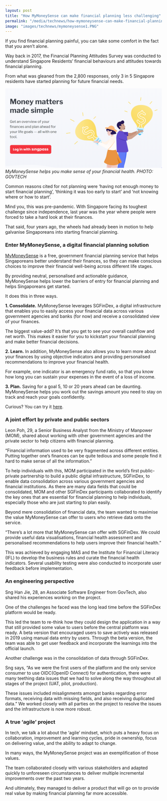 ```yaml
---
layout: post
title: "How MyMoneySense can make financial planning less challenging"
permalink: "/media/technews/how-mymoneysense-can-make-financial-planning-less-challenging"
image: "images/technews/mymoneysense1.PNG"
---
```


If you find financial planning painful, you can take some comfort in the fact that you aren’t alone. 


Way back in 2017, the Financial Planning Attitudes Survey was conducted to understand Singapore Residents’ financial behaviours and attitudes towards financial planning. 

From what was gleaned from the 2,800 responses, only 3 in 5 Singapore residents have started planning for future financial needs. 
 

![MyMoneySense Home Screen](/images/technews/mymoneysense1.PNG)
*MyMoneySense helps you make sense of your financial health. PHOTO: GOVTECH*

Common reasons cited for not planning  were ‘having not enough money to start financial planning’, ‘thinking it was too early to start’ and ‘not knowing where or how to start’. 

Mind you, this was pre-pandemic. With Singapore facing its toughest challenge since independence, last year was the year where people were forced to take a hard look at their finances. 

That said, four years ago, the wheels had already been in motion to help galvanise Singaporeans into starting financial planning. 



### Enter MyMoneySense, a digital financial planning solution 
[MyMoneySense](https://www.mymoneysense.gov.sg/?&utm_medium=email&utm_source=publicagenciesEDM&utm_campaign=MyMoneySenseCampaign2021) is a free, government financial planning service that helps Singaporeans better understand their finances, so they can make conscious choices to improve their financial well-being across different life stages. 

By providing neutral, personalised and actionable guidance, MyMoneySense helps lower the barriers of entry for financial planning and helps Singaporeans get started.

It does this in three ways. 

**1. Consolidate.** MyMoneySense leverages SGFinDex, a digital infrastructure that enables you to easily access your financial data across various government agencies and banks (for now) and receive a consolidated view of your finances.

The biggest value-add? It’s that you get to see your overall cashflow and net worth. This makes it easier for you to kickstart your financial planning and make better financial decisions. 

**2. Learn.** In addition, MyMoneySense also allows you to learn more about your finances by using objective indicators and providing personalised recommendations to improve your financial health. 


For example, one indicator is an emergency fund ratio, so that you know how long you can sustain your expenses in the event of a loss of income.

**3. Plan.** Saving for a goal 5, 10 or 20 years ahead can be daunting. MyMoneySense helps you work out the savings amount you need to stay on track and reach your goals confidently.


Curious? You can try it [here](https://www.mymoneysense.gov.sg/?&utm_medium=email&utm_source=publicagenciesEDM&utm_campaign=MyMoneySenseCampaign2021).

### **A joint effort by private and public sectors**

Leon Poh, 29, a Senior Business Analyst from the Ministry of Manpower (MOM), shared about working with other government agencies and the private sector to help citizens with financial planning.

“Financial information used to be very fragmented across different entities. Putting together one’s finances can be quite tedious and some people find it hard to make sense of all the information.”

To help individuals with this, MOM participated in the world’s first public-private partnership to build a public digital infrastructure, SGFinDex, to enable data consolidation across various government agencies and financial institutions. As there are many data fields that could be consolidated, MOM and other SGFinDex participants collaborated to identify the key ones that are essential for financial planning to help individuals, especially those who are just starting to plan easily.

Beyond mere consolidation of financial data, the team wanted to maximise the value MyMoneySense can offer to users who retrieve data onto the service.  

“There’s a lot more that MyMoneySense can offer with SGFinDex. We could provide useful data visualisations, financial health assessment and personalised recommendations to help users improve their financial health.”

This was achieved by engaging MAS and the Institute for Financial Literacy (IFL) to develop the business rules and curate the financial health indicators. Several usability testing were also conducted to incorporate user feedback before implementation.


### An engineering perspective 
Sng Han Jie, 28, an Associate Software Engineer from GovTech, also shared his experiences working on the project. 


One of the challenges he faced was the long lead time before the SGFinDex platform would be ready. 

This led the team to re-think how they could design the application in a way that still provided some value to users before the central platform was ready. A beta version that encouraged users to save actively was released in 2019 using manual data entry by users. Through the beta version, the team was able to get user feedback and incorporate the learnings into the official launch. 


Another challenge was in the consolidation of data through SGFinDex.

Sng says, “As we were the first users of the platform and the only service consumer to use OIDC(OpenID Connect) for authentication, there were many teething data issues that we had to solve along the way throughout all stages of the project (UAT, pilot, production). 

These issues included misalignments amongst banks regarding error formats, receiving data with missing fields, and also receiving duplicated data.” We worked closely with all parties on the project to resolve the issues and the infrastructure is now more robust. 


### A true ‘agile’ project

In tech, we talk a lot about the ‘agile’ mindset, which puts a heavy focus on collaboration, improvement and learning cycles, pride in ownership, focus on delivering value, and the ability to adapt to change.

In many ways, the MyMoneySense project was an exemplification of those values. 

The team collaborated closely with various stakeholders and adapted quickly to unforeseen circumstances to deliver multiple incremental improvements over the past two years. 

And ultimately, they managed to deliver a product that will go on to provide real value by making financial planning far more accessible. 
